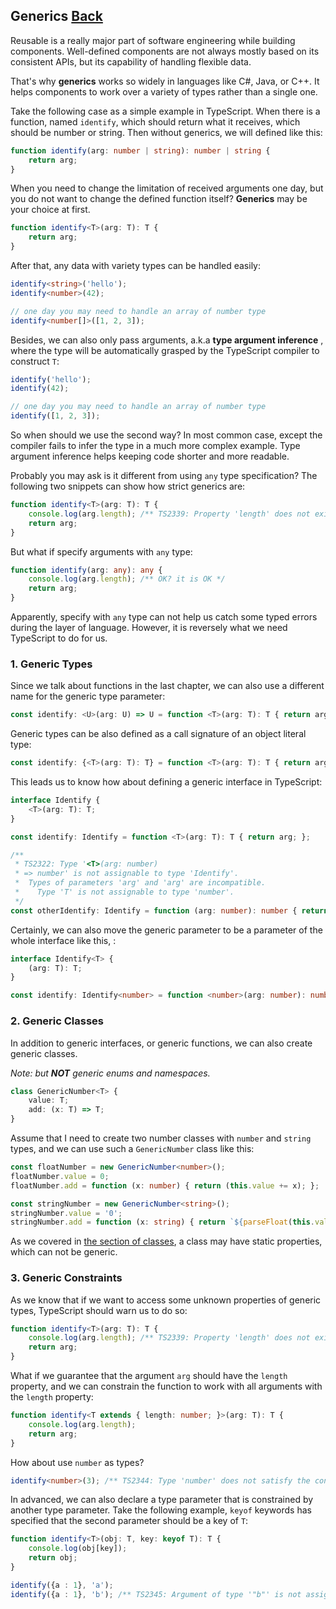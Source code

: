 ## Generics [Back](../TypeScript.md)

Reusable is a really major part of software engineering while building components. Well-defined components are not always mostly based on its consistent APIs, but its capability of handling flexible data.

That's why **generics** works so widely in languages like C#, Java, or C++. It helps components to work over a variety of types rather than a single one.

Take the following case as a simple example in TypeScript. When there is a function, named `identify`, which should return what it receives, which should be number or string. Then without generics, we will defined like this:

```typescript
function identify(arg: number | string): number | string {
    return arg;
}
```

When you need to change the limitation of received arguments one day, but you do not want to change the defined function itself? **Generics** may be your choice at first.

```typescript
function identify<T>(arg: T): T {
    return arg;
}
```

After that, any data with variety types can be handled easily:

```typescript
identify<string>('hello');
identify<number>(42);

// one day you may need to handle an array of number type
identify<number[]>([1, 2, 3]);
```

Besides, we can also only pass arguments, a.k.a **type argument inference** , where the type will be automatically grasped by the TypeScript compiler to construct `T`:

```typescript
identify('hello');
identify(42);

// one day you may need to handle an array of number type
identify([1, 2, 3]);
```

So when should we use the second way? In most common case, except the compiler fails to infer the type in a much more complex example. Type argument inference helps keeping code shorter and more readable.

Probably you may ask is it different from using `any` type specification? The following two snippets can show how strict generics are:

```typescript
function identify<T>(arg: T): T {
    console.log(arg.length); /** TS2339: Property 'length' does not exist on type 'T'. */
    return arg;
}
```

But what if specify arguments with `any` type:

```typescript
function identify(arg: any): any {
    console.log(arg.length); /** OK? it is OK */
    return arg;
}
```

Apparently, specify with `any` type can not help us catch some typed errors during the layer of language. However, it is reversely what we need TypeScript to do for us.

### 1. Generic Types

Since we talk about functions in the last chapter, we can also use a different name for the generic type parameter:

```typescript
const identify: <U>(arg: U) => U = function <T>(arg: T): T { return arg; };
```

Generic types can be also defined as a call signature of an object literal type:

```typescript
const identify: {<T>(arg: T): T} = function <T>(arg: T): T { return arg; };
```

This leads us to know how about defining a generic interface in TypeScript:

```typescript
interface Identify {
    <T>(arg: T): T;
}

const identify: Identify = function <T>(arg: T): T { return arg; };

/**
 * TS2322: Type '<T>(arg: number) 
 * => number' is not assignable to type 'Identify'.  
 *  Types of parameters 'arg' and 'arg' are incompatible.  
 *    Type 'T' is not assignable to type 'number'.
 */
const otherIdentify: Identify = function (arg: number): number { return arg; };
```

Certainly, we can also move the generic parameter to be a parameter of the whole interface like this, :

```typescript
interface Identify<T> {
    (arg: T): T;
}

const identify: Identify<number> = function <number>(arg: number): number { return arg; };
```

### 2. Generic Classes

In addition to generic interfaces, or generic functions, we can also create generic classes.

*Note: but **NOT** generic enums and namespaces.*

```typescript
class GenericNumber<T> {
    value: T;
    add: (x: T) => T;
}
```

Assume that I need to create two number classes with `number` and `string` types, and we can use such a `GenericNumber` class like this:

```typescript
const floatNumber = new GenericNumber<number>();
floatNumber.value = 0;
floatNumber.add = function (x: number) { return (this.value += x); };

const stringNumber = new GenericNumber<string>();
stringNumber.value = '0';
stringNumber.add = function (x: string) { return `${parseFloat(this.value) + parseFloat(x)}`; };
```

As we covered in [the section of classes](../classes/classes.md#5-static-properties), a class may have static properties, which can not be generic.

### 3. Generic Constraints

As we know that if we want to access some unknown properties of generic types, TypeScript should warn us to do so:

```typescript
function identify<T>(arg: T): T {
    console.log(arg.length); /** TS2339: Property 'length' does not exist on type 'T'. */
    return arg;
}
```

What if we guarantee that the argument `arg` should have the `length` property, and we can constrain the function to work with all arguments with the `length` property:

```typescript
function identify<T extends { length: number; }>(arg: T): T {
    console.log(arg.length);
    return arg;
}
```

How about use `number` as types?

```typescript
identify<number>(3); /** TS2344: Type 'number' does not satisfy the constraint '{ length: number; }'. */
```

In advanced, we can also declare a type parameter that is constrained by another type parameter. Take the following example, `keyof` keywords has specified that the second parameter should be a key of `T`:

```typescript
function identify<T>(obj: T, key: keyof T): T {
    console.log(obj[key]);
    return obj;
}

identify({a : 1}, 'a');
identify({a : 1}, 'b'); /** TS2345: Argument of type '"b"' is not assignable to parameter of type '"a"'. */
```
